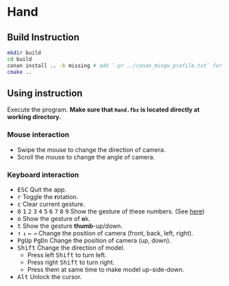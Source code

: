 # Hand

## Build Instruction

```sh
mkdir build
cd build
conan install .. -b missing # add `-pr ../conan_mingw_profile.txt` for MinGW Building
cmake ..
```

## Using instruction

Execute the program. **Make sure that `Hand.fbx` is located directly at working directory.**

### Mouse interaction

- Swipe the mouse to change the direction of camera.
- Scroll the mouse to change the angle of camera.

### Keyboard interaction

- <kbd>ESC</kbd> Quit the app.
- <kbd>r</kbd> Toggle the **r**otation.
- <kbd>c</kbd> Clear current gesture.
- <kbd>0</kbd> <kbd>1</kbd> <kbd>2</kbd> <kbd>3</kbd> <kbd>4</kbd> <kbd>5</kbd> <kbd>6</kbd> <kbd>7</kbd> <kbd>8</kbd> <kbd>9</kbd> Show the gesture of these numbers. (See [here](https://en.wikipedia.org/wiki/Chinese_number_gestures))
- <kbd>o</kbd> Show the gesture of **o**k.
- <kbd>t</kbd> Show the gesture **thumb**-up/down.
- <kbd>↑</kbd> <kbd>↓</kbd> <kbd>←</kbd> <kbd>→</kbd> Change the position of camera (front, back, left, right).
- <kbd>PgUp</kbd> <kbd>PgDn</kbd> Change the position of camera (up, down).
- <kbd>Shift</kbd> Change the direction of model.
    - Press left <kbd>Shift</kbd> to turn left.
    - Press right <kbd>Shift</kbd> to turn right.
    - Press them at same time to make model up-side-down.
- <kbd>Alt</kbd> Unlock the cursor.

